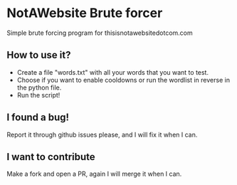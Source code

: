 # NotAWebsite Brute forcer
Simple brute forcing program for thisisnotawebsitedotcom.com

## How to use it?
- Create a file "words.txt" with all your words that you want to test.
- Choose if you want to enable cooldowns or run the wordlist in reverse in the python file.
- Run the script!

## I found a bug!
Report it through github issues please, and I will fix it when I can.

## I want to contribute
Make a fork and open a PR, again I will merge it when I can.
